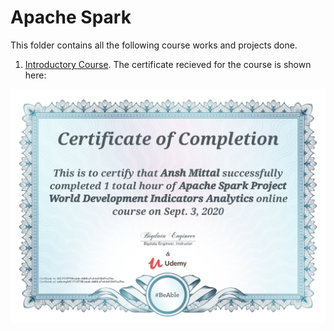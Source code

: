 # Apache Spark

This folder contains all the following course works and projects done. 
1. [Introductory Course](https://www.udemy.com/course/apache-spark-project-world-development-indicators-analytics/). The certificate recieved for the course is shown here: 
<img src="https://github.com/AnshMittal1811/ApacheSpark/blob/master/Course/Certificate.jpg" width="768"/>

